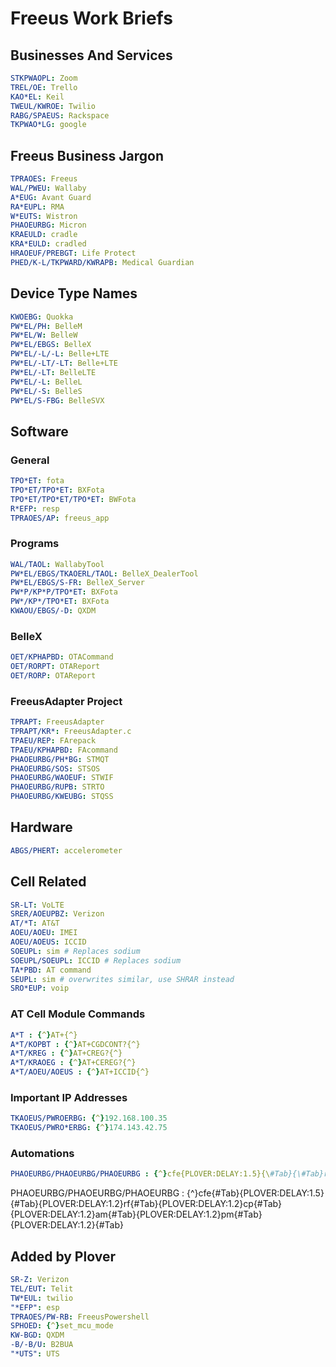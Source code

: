 # Freeus Work Briefs

## Businesses And Services

```yaml
STKPWAOPL: Zoom
TREL/OE: Trello
KAO*EL: Keil
TWEUL/KWROE: Twilio
RABG/SPAEUS: Rackspace
TKPWAO*LG: google
```

## Freeus Business Jargon

```yaml
TPRAOES: Freeus
WAL/PWEU: Wallaby
A*EUG: Avant Guard
RA*EUPL: RMA
W*EUTS: Wistron
PHAOEURBG: Micron
KRAEULD: cradle
KRA*EULD: cradled
HRAOEUF/PREBGT: Life Protect
PHED/K-L/TKPWARD/KWRAPB: Medical Guardian
```

## Device Type Names

```yaml
KWOEBG: Quokka
PW*EL/PH: BelleM
PW*EL/W: BelleW
PW*EL/EBGS: BelleX
PW*EL/-L/-L: Belle+LTE
PW*EL/-LT/-LT: Belle+LTE
PW*EL/-LT: BelleLTE
PW*EL/-L: BelleL
PW*EL/-S: BelleS
PW*EL/S-FBG: BelleSVX
```

## Software

### General

```yaml
TPO*ET: fota
TPO*ET/TPO*ET: BXFota
TPO*ET/TPO*ET/TPO*ET: BWFota
R*EFP: resp
TPRAOES/AP: freeus_app
```

### Programs

```yaml
WAL/TAOL: WallabyTool
PW*EL/EBGS/TKAOERL/TAOL: BelleX_DealerTool
PW*EL/EBGS/S-FR: BelleX_Server
PW*P/KP*P/TPO*ET: BXFota
PW*/KP*/TPO*ET: BXFota
KWAOU/EBGS/-D: QXDM
```

### BelleX

```yaml
OET/KPHAPBD: OTACommand
OET/RORPT: OTAReport
OET/RORP: OTAReport
```

### FreeusAdapter Project

```yaml
TPRAPT: FreeusAdapter
TPRAPT/KR*: FreeusAdapter.c
TPAEU/REP: FArepack
TPAEU/KPHAPBD: FAcommand
PHAOEURBG/PH*BG: STMQT
PHAOEURBG/SOS: STSOS
PHAOEURBG/WAOEUF: STWIF
PHAOEURBG/RUPB: STRTO
PHAOEURBG/KWEUBG: STQSS
```

## Hardware

```yaml
ABGS/PHERT: accelerometer
```

## Cell Related

```yaml
SR-LT: VoLTE
SRER/AOEUPBZ: Verizon
AT/*T: AT&T
AOEU/AOEU: IMEI
AOEU/AOEUS: ICCID
SOEUPL: sim # Replaces sodium
SOEUPL/SOEUPL: ICCID # Replaces sodium
TA*PBD: AT command
SEUPL: sim # overwrites similar, use SHRAR instead
SRO*EUP: voip
```

### AT Cell Module Commands

```yaml
A*T : {^}AT+{^}
A*T/KOPBT : {^}AT+CGDCONT?{^}
A*T/KREG : {^}AT+CREG?{^}
A*T/KRAOEG : {^}AT+CEREG?{^}
A*T/AOEU/AOEUS : {^}AT+ICCID{^}
```

### Important IP Addresses

```yaml
TKAOEUS/PWROERBG: {^}192.168.100.35
TKAOEUS/PWRO*ERBG: {^}174.143.42.75
```

### Automations

```yaml
PHAOEURBG/PHAOEURBG/PHAOEURBG : {^}cfe{PLOVER:DELAY:1.5}{\#Tab}{\#Tab}rf{PLOVER:DELAY:1.2}{\#Tab}cp{PLOVER:DELAY:1.2}{\#Tab}am{PLOVER:DELAY:1.2}{\#Tab}pm{PLOVER:DELAY:1.2}{\#Tab}{\#Tab}
```

PHAOEURBG/PHAOEURBG/PHAOEURBG : {^}cfe{\#Tab}{PLOVER:DELAY:1.5}{\#Tab}{PLOVER:DELAY:1.2}rf{\#Tab}{PLOVER:DELAY:1.2}cp{\#Tab}{PLOVER:DELAY:1.2}am{\#Tab}{PLOVER:DELAY:1.2}pm{\#Tab}{PLOVER:DELAY:1.2}{\#Tab}
## Added by Plover

```yaml
SR-Z: Verizon
TEL/EUT: Telit
TW*EUL: twilio
"*EFP": esp
TPRAOES/PW-RB: FreeusPowershell
SPHOED: {^}set_mcu_mode
KW-BGD: QXDM
-B/-B/U: B2BUA
"*UTS": UTS
```
